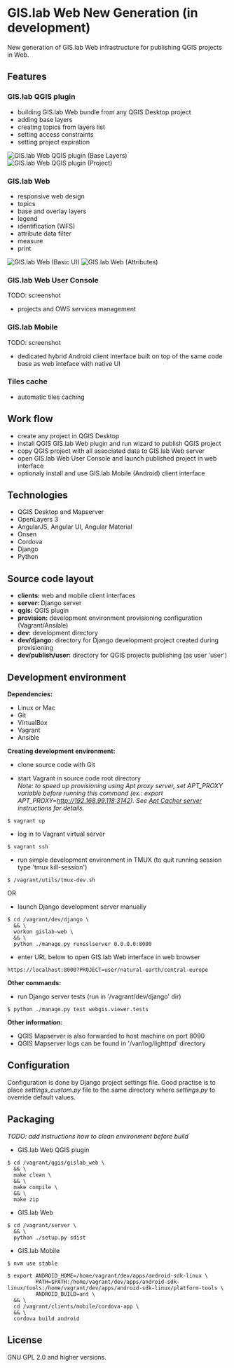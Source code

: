 # GIS.lab Web New Generation (in development)
New generation of GIS.lab Web infrastructure for publishing QGIS projects in
Web.


## Features

### GIS.lab QGIS plugin

* building GIS.lab Web bundle from any QGIS Desktop project
* adding base layers
* creating topics from layers list
* setting access constraints
* setting project expiration

![GIS.lab Web QGIS plugin (Base Layers)](doc/screen/gislab-web-qgis-plugin.jpg)
![GIS.lab Web QGIS plugin (Project)](doc/screen/gislab-web-qgis-plugin2.jpg)


### GIS.lab Web

* responsive web design
* topics
* base and overlay layers
* legend
* identification (WFS)
* attribute data filter
* measure
* print

![GIS.lab Web (Basic UI)](doc/screen/gislab-web.jpg)
![GIS.lab Web (Attributes)](doc/screen/gislab-web2.jpg)


### GIS.lab Web User Console

TODO: screenshot

* projects and OWS services management


### GIS.lab Mobile

TODO: screenshot

* dedicated hybrid Android client interface built on top of the same code base
  as web inteface with native UI


### Tiles cache
* automatic tiles caching


## Work flow
* create any project in QGIS Desktop
* install QGIS GIS.lab Web plugin and run wizard to publish QGIS project
* copy QGIS project with all associated data to GIS.lab Web server
* open GIS.lab Web User Console and launch published project in web interface
* optionaly install and use GIS.lab Mobile (Android) client interface


## Technologies
* QGIS Desktop and Mapserver
* OpenLayers 3
* AngularJS, Angular UI, Angular Material
* Onsen
* Cordova
* Django
* Python


## Source code layout
* **clients:**    web and mobile client interfaces
* **server:**     Django server
* **qgis:**       QGIS plugin
* **provision:**  development environment provisioning configuration
                  (Vagrant/Ansible)
* **dev:**        development directory
* **dev/django:** directory for Django development project created during
                  provisioning
* **dev/publish/user:** directory for QGIS projects publishing (as user 'user')


## Development environment
**Dependencies:**  
* Linux or Mac
* Git
* VirtualBox
* Vagrant
* Ansible

**Creating development environment:**  
* clone source code with Git

* start Vagrant in source code root directory  
  *Note: to speed up provisioning using Apt proxy server, set APT_PROXY variable
  before running this command (ex.: export APT_PROXY=http://192.168.99.118:3142).
  See [Apt Cacher server](https://github.com/gislab-npo/gislab/wiki/Apt-Cacher-server) instructions for details.*
```
$ vagrant up
```

* log in to Vagrant virtual server
```
$ vagrant ssh
```

* run simple development environment in TMUX (to quit running session type 'tmux kill-session')
```
$ /vagrant/utils/tmux-dev.sh
```
OR
* launch Django development server manually
```
$ cd /vagrant/dev/django \
  && \
  workon gislab-web \
  && \
  python ./manage.py runsslserver 0.0.0.0:8000
```

* enter URL below to open GIS.lab Web interface in web browser
```
https://localhost:8000?PROJECT=user/natural-earth/central-europe
```

**Other commands:**  
* run Django server tests (run in '/vagrant/dev/django' dir)
```
$ python ./manage.py test webgis.viewer.tests
```


**Other information:**
* QGIS Mapserver is also forwarded to host machine on port 8090
* QGIS Mapserver logs can be found in '/var/log/lighttpd' directory


## Configuration
Configuration is done by Django project settings file. Good practise is to place
*settings_custom.py* file to the same directory where *settings.py* to override
default values.


## Packaging
*TODO: add instructions how to clean environment before build*

* GIS.lab Web QGIS plugin
```
$ cd /vagrant/qgis/gislab_web \
  && \
  make clean \
  && \
  make compile \
  && \
  make zip
```

* GIS.lab Web
```
$ cd /vagrant/server \
  && \
  python ./setup.py sdist
```

* GIS.lab Mobile
```
$ nvm use stable

$ export ANDROID_HOME=/home/vagrant/dev/apps/android-sdk-linux \
         PATH=$PATH:/home/vagrant/dev/apps/android-sdk-linux/tools:/home/vagrant/dev/apps/android-sdk-linux/platform-tools \
         ANDROID_BUILD=ant \
  && \
  cd /vagrant/clients/mobile/cordova-app \
  && \
  cordova build android
```

## License
GNU GPL 2.0 and higher versions.
